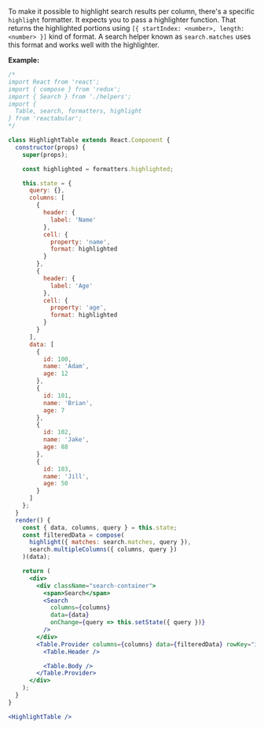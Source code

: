 To make it possible to highlight search results per column, there's a specific `highlight` formatter. It expects you to pass a highlighter function. That returns the highlighted portions using `[{ startIndex: <number>, length: <number> }]` kind of format. A search helper known as `search.matches` uses this format and works well with the highlighter.

**Example:**

```jsx
/*
import React from 'react';
import { compose } from 'redux';
import { Search } from './helpers';
import {
  Table, search, formatters, highlight
} from 'reactabular';
*/

class HighlightTable extends React.Component {
  constructor(props) {
    super(props);

    const highlighted = formatters.highlighted;

    this.state = {
      query: {},
      columns: [
        {
          header: {
            label: 'Name'
          },
          cell: {
            property: 'name',
            format: highlighted
          }
        },
        {
          header: {
            label: 'Age'
          },
          cell: {
            property: 'age',
            format: highlighted
          }
        }
      ],
      data: [
        {
          id: 100,
          name: 'Adam',
          age: 12
        },
        {
          id: 101,
          name: 'Brian',
          age: 7
        },
        {
          id: 102,
          name: 'Jake',
          age: 88
        },
        {
          id: 103,
          name: 'Jill',
          age: 50
        }
      ]
    };
  }
  render() {
    const { data, columns, query } = this.state;
    const filteredData = compose(
      highlight({ matches: search.matches, query }),
      search.multipleColumns({ columns, query })
    )(data);

    return (
      <div>
        <div className="search-container">
          <span>Search</span>
          <Search
            columns={columns}
            data={data}
            onChange={query => this.setState({ query })}
          />
        </div>
        <Table.Provider columns={columns} data={filteredData} rowKey="id">
          <Table.Header />

          <Table.Body />
        </Table.Provider>
      </div>
    );
  }
}

<HighlightTable />
```
